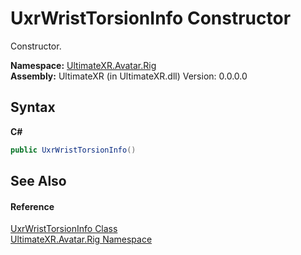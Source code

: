 # UxrWristTorsionInfo Constructor 
 

Constructor.

**Namespace:**&nbsp;<a href="N_UltimateXR_Avatar_Rig">UltimateXR.Avatar.Rig</a><br />**Assembly:**&nbsp;UltimateXR (in UltimateXR.dll) Version: 0.0.0.0

## Syntax

**C#**<br />
``` C#
public UxrWristTorsionInfo()
```


## See Also


#### Reference
<a href="T_UltimateXR_Avatar_Rig_UxrWristTorsionInfo">UxrWristTorsionInfo Class</a><br /><a href="N_UltimateXR_Avatar_Rig">UltimateXR.Avatar.Rig Namespace</a><br />